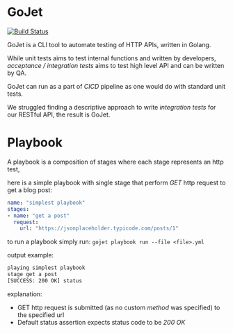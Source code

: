 # GoJet

[![Build Status](https://travis-ci.com/asaf/gojet.svg?branch=master)](https://travis-ci.com/asaf/gojet)

GoJet is a CLI tool to automate testing of HTTP APIs, written in Golang.

While unit tests aims to test internal functions and written by developers,
_acceptance / integration tests_ aims to test high level API and can be written by QA.

GoJet can run as a part of _CICD_ pipeline as one would do with standard unit tests. 

We struggled finding a descriptive approach to write _integration tests_ for our RESTful API, the result is GoJet.


# Playbook

A playbook is a composition of stages where each stage represents an http test,

here is a simple playbook with single stage that perform _GET_ http request to get a blog post:

```yml
name: "simplest playbook"
stages:
- name: "get a post"
  request:
    url: "https://jsonplaceholder.typicode.com/posts/1"
```

to run a playbook simply run: `gojet playbook run --file <file>.yml` 

output example:

```bash
playing simplest playbook
stage get a post
[SUCCESS: 200 OK] status 
```

explanation:

- GET http request is submitted (as no custom _method_ was specified) to the specified url
- Default status assertion expects status code to be _200 OK_
